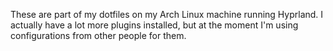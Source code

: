 These are part of my dotfiles on my Arch Linux machine running Hyprland. I actually have a lot more plugins installed, but at the moment I'm using configurations from other people for them.
